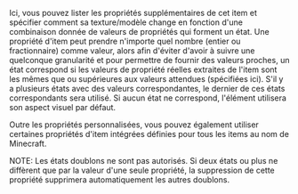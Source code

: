 Ici, vous pouvez lister les propriétés supplémentaires de cet item et spécifier comment sa texture/modèle change
en fonction d'une combinaison donnée de valeurs de propriétés qui forment un état.
Une propriété d'item peut prendre n'importe quel nombre (entier ou fractionnaire) comme valeur, alors afin d'éviter
d'avoir à suivre une quelconque granularité et pour permettre de fournir des valeurs proches, un état correspond
si les valeurs de propriété réelles extraites de l'item sont les mêmes que ou supérieures aux valeurs attendues
(spécifiées ici). S'il y a plusieurs états avec des valeurs correspondantes, le dernier de ces états correspondants
sera utilisé. Si aucun état ne correspond, l'élément utilisera son aspect visuel par défaut.

Outre les propriétés personnalisées, vous pouvez également utiliser certaines propriétés d'item
intégrées définies pour tous les items au nom de Minecraft.

NOTE: Les états doublons ne sont pas autorisés. Si deux états ou plus ne diffèrent que par la valeur
d'une seule propriété, la suppression de cette propriété supprimera automatiquement les autres doublons.